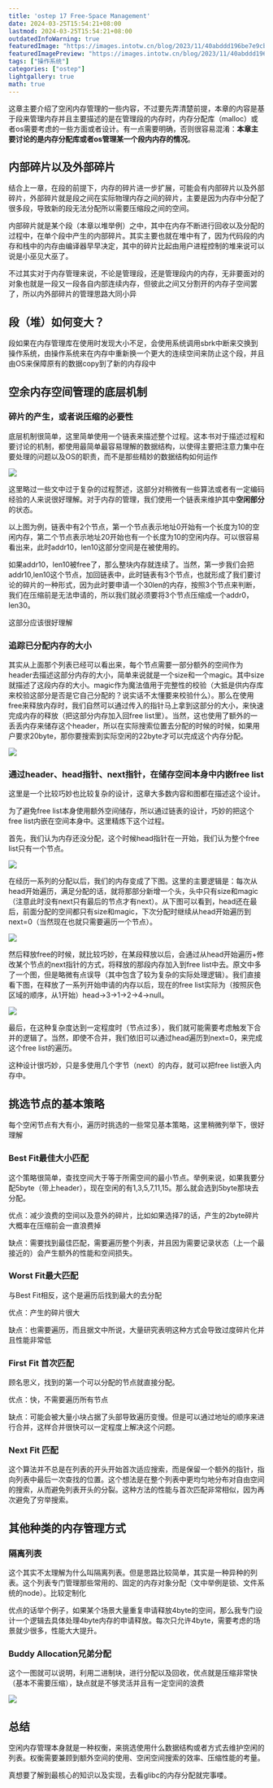 ```yaml
---
title: 'ostep 17 Free-Space Management'
date: 2024-03-25T15:54:21+08:00
lastmod: 2024-03-25T15:54:21+08:00
outdatedInfoWarning: true
featuredImage: "https://images.intotw.cn/blog/2023/11/40abddd196be7e9cb79b83534d4983a4.webp"
featuredImagePreview: "https://images.intotw.cn/blog/2023/11/40abddd196be7e9cb79b83534d4983a4.webp"
tags: ["操作系统"]
categories: ["ostep"]
lightgallery: true
math: true
---
```


这章主要介绍了空闲内存管理的一些内容，不过要先弄清楚前提，本章的内容是基于段来管理内存并且主要描述的是在管理段的内存时，内存分配库（malloc）或者os需要考虑的一些方面或者设计。有一点需要明确，否则很容易混淆：**本章主要讨论的是内存分配库或者os管理某一个段内内存的情况**。

## 内部碎片以及外部碎片

结合上一章，在段的前提下，内存的碎片进一步扩展，可能会有内部碎片以及外部碎片，外部碎片就是段之间在实际物理内存之间的碎片，主要是因为内存中分配了很多段，导致新的段无法分配所以需要压缩段之间的空间。

内部碎片就是某个段（本章以堆举例）之中，其中在内存不断进行回收以及分配的过程中，在单个段中产生的内部碎片。其实主要也就在堆中有了，因为代码段的内存和栈中的内存由编译器早早决定，其中的碎片比起由用户进程控制的堆来说可以说是小巫见大巫了。

不过其实对于内存管理来说，不论是管理段，还是管理段内的内存，无非要面对的对象也就是一段又一段各自内部连续内存，但彼此之间又分割开的内存子空间罢了，所以内外部碎片的管理思路大同小异

## 段（堆）如何变大？

段如果在内存管理库在使用时发现大小不足，会使用系统调用sbrk中断来交换到操作系统，由操作系统来在内存中重新换一个更大的连续空间来防止这个段，并且由OS来保障原有的数据copy到了新的内存段中

## 空余内存空间管理的底层机制

### 碎片的产生，或者说压缩的必要性

底层机制很简单，这里简单使用一个链表来描述整个过程。这本书对于描述过程和要讨论的机制，都使用最简单最容易理解的数据结构，以使得主要把注意力集中在要处理的问题以及OS的职责，而不是那些精妙的数据结构如何运作

![](https://images.intotw.cn/blog/2024/03/53b7bd08c3b0d45a36938b60fb2320e3.png)

这里略过一些文中过于复杂的过程赘述，这部分对稍微有一些算法或者有一定编码经验的人来说很好理解。对于内存的管理，我们使用一个链表来维护其中**空闲部分**的状态。

以上图为例，链表中有2个节点，第一个节点表示地址0开始有一个长度为10的空闲内存，第二个节点表示地址20开始也有一个长度为10的空闲内存。可以很容易看出来，此时addr10，len10这部分空间是在被使用的。

如果addr10，len10被free了，那么整块内存就连续了。当然，第一步我们会把addr10,len10这个节点，加回链表中，此时链表有3个节点，也就形成了我们要讨论的碎片的一种形式，因为此时要申请一个30len的内存，按照3个节点来判断，我们在压缩前是无法申请的，所以我们就必须要将3个节点压缩成一个addr0，len30。

这部分应该很好理解

### 追踪已分配内存的大小

其实从上面那个列表已经可以看出来，每个节点需要一部分额外的空间作为header去描述这部分内存的大小，简单来说就是一个size和一个magic。其中size就描述了这段内存的大小。magic作为魔法值用于完整性的校验（大抵是供内存库来校验这部分是否是它自己分配的？说实话不太懂要来校验什么）。那么在使用free来释放内存时，我们自然可以通过传入的指针马上拿到这部分的大小，来快速完成内存的释放（把这部分内存加入回free list里）。当然，这也使用了额外的一丢丢内存来储存这个header，所以在实际搜索位置去分配的时候的时候，如果用户要求20byte，那你要搜索到实际空闲的22byte才可以完成这个内存分配。

![](https://images.intotw.cn/blog/2024/03/059474919ab427d4f5f5e8de02b7884e.png)

### 通过header、head指针、next指针，在储存空间本身中内嵌free list

这里是一个比较巧妙也比较复杂的设计，这章大多数内容和图都在描述这个设计。

为了避免free list本身使用额外空间储存，所以通过链表的设计，巧妙的把这个free list内嵌在空间本身中。这里精炼下这个过程。

首先，我们认为内存还没分配，这个时候head指针在一开始，我们认为整个free list只有一个节点。

![](https://images.intotw.cn/blog/2024/03/271a13d3eeafb0286c0841bfba1cf74b.png)

在经历一系列的分配以后，我们的内存变成了下图。这里的主要逻辑是：每次从head开始遍历，满足分配的话，就将那部分新增一个头，头中只有size和magic（注意此时没有next只有最后的节点才有next）。从下图可以看到，head还在最后，前面分配的空间都只有size和magic，下次分配时继续从head开始遍历到next=0（当然现在也就只需要遍历一个节点）。

![](https://images.intotw.cn/blog/2024/03/54b512106e0067335c6ac5f6c29e99b7.png)

然后释放free的时候，就比较巧妙，在某段释放以后，会通过从head开始遍历+修改某个节点的next指针的方式，将释放的那段内存加入到free list中去。原文中多了一个图，但是略微有点误导（其中包含了较为复杂的实际处理逻辑）。我们直接看下图，在释放了一系列开始申请的内存以后，现在的free list实际为（按照灰色区域的顺序，从1开始）head->3->1->2->4->null。

![](https://images.intotw.cn/blog/2024/03/fca497873f1df03fd53e2257edfe147b.png)

最后，在这种复杂度达到一定程度时（节点过多），我们就可能需要考虑触发下合并的逻辑了。当然，即使不合并，我们依旧可以通过head遍历到next=0，来完成这个free list的遍历。

这种设计很巧妙，只是多使用几个字节（next）的内存，就可以把free list嵌入内存中。

## 挑选节点的基本策略

每个空闲节点有大有小，遍历时挑选的一些常见基本策略，这里稍微列举下，很好理解

### Best Fit最佳大小匹配

这个策略很简单，查找空间大于等于所需空间的最小节点。举例来说，如果我要分配5byte（带上header），现在空闲的有1,3,5,7,11,15。那么就会选到5byte那块去分配。

优点：减少浪费的空间以及意外的碎片，比如如果选择7的话，产生的2byte碎片大概率在压缩前会一直浪费掉

缺点：需要找到最佳匹配，需要遍历整个列表，并且因为需要记录状态（上一个最接近的）会产生额外的性能和空间损失。

### Worst Fit最大匹配

与Best Fit相反，这个是遍历后找到最大的去分配

优点：产生的碎片很大

缺点：也需要遍历，而且据文中所说，大量研究表明这种方式会导致过度碎片化并且性能非常低

### First Fit 首次匹配

顾名思义，找到的第一个可以分配的节点就直接分配。

优点：快，不需要遍历所有节点

缺点：可能会被大量小块占据了头部导致遍历变慢。但是可以通过地址的顺序来进行合并，这样合并很快可以一定程度上解决这个问题。

### Next Fit 匹配

这个算法并不总是在列表的开头开始首次适应搜索，而是保留一个额外的指针，指向列表中最后一次查找的位置。这个想法是在整个列表中更均匀地分布对自由空间的搜索，从而避免列表开头的分裂。这种方法的性能与首次匹配非常相似，因为再次避免了穷举搜索。

## 其他种类的内存管理方式

### 隔离列表

这个其实不太理解为什么叫隔离列表。但是思路比较简单，其实是一种异种的列表。这个列表专门管理那些常用的、固定的内存对象分配（文中举例是锁、文件系统的node）。比较定制化

优点的话举个例子，如果某个场景大量重复申请释放4byte的空间，那么我专门设计一个逻辑去具体处理4byte内存的申请释放。每次只允许4byte，需要考虑的场景就少很多，性能大大提升。

### Buddy Allocation兄弟分配

这个一图就可以说明，利用二进制块，进行分配以及回收，优点就是压缩非常快（基本不需要压缩），缺点就是不够灵活并且有一定空间的浪费

![](https://images.intotw.cn/blog/2024/03/d521f028cf7df765817a6a4d4ea80fab.png)

## 总结

空闲内存管理本身就是一种权衡，来挑选使用什么数据结构或者方式去维护空闲的列表。权衡需要兼顾到额外空间的使用、空闲空间搜索的效率、压缩性能的考量。

真想要了解到最核心的知识以及实现，去看glibc的内存分配就完事喽。
